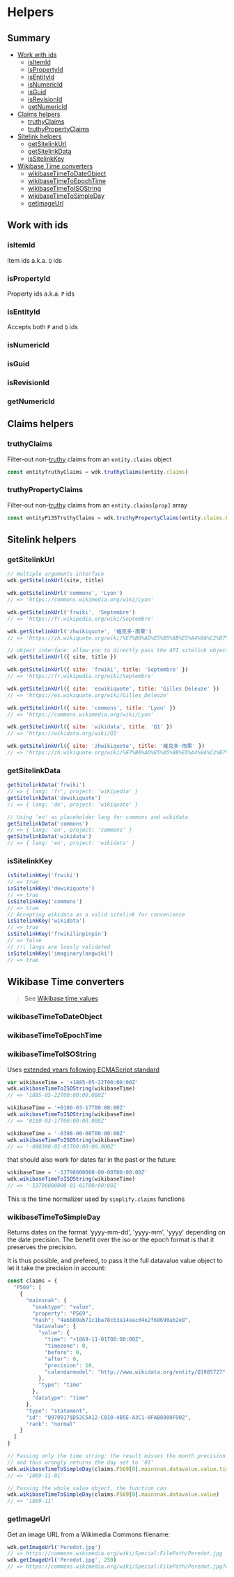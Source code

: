 # Helpers

## Summary

<!-- START doctoc generated TOC please keep comment here to allow auto update -->
<!-- DON'T EDIT THIS SECTION, INSTEAD RE-RUN doctoc TO UPDATE -->


- [Work with ids](#work-with-ids)
  - [isItemId](#isitemid)
  - [isPropertyId](#ispropertyid)
  - [isEntityId](#isentityid)
  - [isNumericId](#isnumericid)
  - [isGuid](#isguid)
  - [isRevisionId](#isrevisionid)
  - [getNumericId](#getnumericid)
- [Claims helpers](#claims-helpers)
  - [truthyClaims](#truthyclaims)
  - [truthyPropertyClaims](#truthypropertyclaims)
- [Sitelink helpers](#sitelink-helpers)
  - [getSitelinkUrl](#getsitelinkurl)
  - [getSitelinkData](#getsitelinkdata)
  - [isSitelinkKey](#issitelinkkey)
- [Wikibase Time converters](#wikibase-time-converters)
  - [wikibaseTimeToDateObject](#wikibasetimetodateobject)
  - [wikibaseTimeToEpochTime](#wikibasetimetoepochtime)
  - [wikibaseTimeToISOString](#wikibasetimetoisostring)
  - [wikibaseTimeToSimpleDay](#wikibasetimetosimpleday)
  - [getImageUrl](#getimageurl)

<!-- END doctoc generated TOC please keep comment here to allow auto update -->

## Work with ids

### isItemId
item ids a.k.a. `Q` ids

### isPropertyId
Property ids a.k.a. `P` ids

### isEntityId
Accepts both `P` and `Q` ids

### isNumericId

### isGuid

### isRevisionId

### getNumericId

## Claims helpers
### truthyClaims
Filter-out non-[truthy](https://www.mediawiki.org/wiki/Wikibase/Indexing/RDF_Dump_Format#Truthy_statements) claims from an `entity.claims` object
```js
const entityTruthyClaims = wdk.truthyClaims(entity.claims)
```

### truthyPropertyClaims
Filter-out non-[truthy](https://www.mediawiki.org/wiki/Wikibase/Indexing/RDF_Dump_Format#Truthy_statements) claims from an `entity.claims[prop]` array
```js
const entityP135TruthyClaims = wdk.truthyPropertyClaims(entity.claims.P135)
```

## Sitelink helpers
### getSitelinkUrl
```js
// multiple arguments interface
wdk.getSitelinkUrl(site, title)

wdk.getSitelinkUrl('commons', 'Lyon')
// => 'https://commons.wikimedia.org/wiki/Lyon'

wdk.getSitelinkUrl('frwiki', 'Septembre')
// => 'https://fr.wikipedia.org/wiki/Septembre'

wdk.getSitelinkUrl('zhwikiquote', '維克多·雨果')
// => 'https://zh.wikiquote.org/wiki/%E7%B6%AD%E5%85%8B%E5%A4%9A%C2%B7%E9%9B%A8%E6%9E%9C'
```
```js
// object interface: allow you to directly pass the API sitelink object
wdk.getSitelinkUrl({ site, title })

wdk.getSitelinkUrl({ site: 'frwiki', title: 'Septembre' })
// => 'https://fr.wikipedia.org/wiki/Septembre'

wdk.getSitelinkUrl({ site: 'eswikiquote', title: 'Gilles Deleuze' })
// => 'https://es.wikiquote.org/wiki/Gilles_Deleuze'

wdk.getSitelinkUrl({ site: 'commons', title: 'Lyon' })
// => 'https://commons.wikimedia.org/wiki/Lyon'

wdk.getSitelinkUrl({ site: 'wikidata', title: 'Q1' })
// => 'https://wikidata.org/wiki/Q1'

wdk.getSitelinkUrl({ site: 'zhwikiquote', title: '維克多·雨果' })
// => 'https://zh.wikiquote.org/wiki/%E7%B6%AD%E5%85%8B%E5%A4%9A%C2%B7%E9%9B%A8%E6%9E%9C'
```

### getSitelinkData
```js
getSitelinkData('frwiki')
// => { lang: 'fr', project: 'wikipedia' }
getSitelinkData('dewikiquote')
// => { lang: 'de', project: 'wikiquote' }

// Using 'en' as placeholder lang for commons and wikidata
getSitelinkData('commons')
// => { lang: 'en', project: 'commons' }
getSitelinkData('wikidata')
// => { lang: 'en', project: 'wikidata' }
```

### isSitelinkKey
```js
isSitelinkKey('frwiki')
// => true
isSitelinkKey('dewikiquote')
// => true
isSitelinkKey('commons')
// => true
// Accepting wikidata as a valid sitelink for convenience
isSitelinkKey('wikidata')
// => true
isSitelinkKey('frwikilinpinpin')
// => false
// /!\ langs are loosly validated
isSitelinkKey('imaginarylangwiki')
// => true
```

## Wikibase Time converters
> See [Wikibase time values](https://www.mediawiki.org/wiki/Wikibase/DataModel#Dates_and_times)

### wikibaseTimeToDateObject

### wikibaseTimeToEpochTime

### wikibaseTimeToISOString
Uses [extended years following ECMAScript standard](https://www.ecma-international.org/ecma-262/5.1/#sec-15.9.1.15.1)
```js
var wikibaseTime = '+1885-05-22T00:00:00Z'
wdk.wikibaseTimeToISOString(wikibaseTime)
// => '1885-05-22T00:00:00.000Z'

wikibaseTime = '+0180-03-17T00:00:00Z'
wdk.wikibaseTimeToISOString(wikibaseTime)
// => '0180-03-17T00:00:00.000Z'

wikibaseTime = '-0398-00-00T00:00:00Z'
wdk.wikibaseTimeToISOString(wikibaseTime)
// => '-000398-01-01T00:00:00.000Z'

```
that should also work for dates far in the past or the future:
```js
wikibaseTime = '-13798000000-00-00T00:00:00Z'
wdk.wikibaseTimeToISOString(wikibaseTime)
// => '-13798000000-01-01T00:00:00Z'

```
This is the time normalizer used by `simplify.claims` functions

### wikibaseTimeToSimpleDay
Returns dates on the format 'yyyy-mm-dd', 'yyyy-mm', 'yyyy' depending on the date precision. The benefit over the iso or the epoch format is that it preserves the precision.

It is thus possible, and prefered, to pass it the full datavalue value object to let it take the precision in account:
```js
const claims = {
  "P569": [
    {
      "mainsnak": {
        "snaktype": "value",
        "property": "P569",
        "hash": "4a6b80ab71c1ba78cb3a14aacd4e2f68690ab2e8",
        "datavalue": {
          "value": {
            "time": "+1869-11-01T00:00:00Z",
            "timezone": 0,
            "before": 0,
            "after": 0,
            "precision": 10,
            "calendarmodel": "http://www.wikidata.org/entity/Q1985727"
          },
          "type": "time"
        },
        "datatype": "time"
      },
      "type": "statement",
      "id": "Q970917$D52C5A12-C810-4B5E-A3C1-0FAB8808F902",
      "rank": "normal"
    }
  ]
}

// Passing only the time string: the result misses the month precision
// and thus wrongly returns the day set to '01'
wdk.wikibaseTimeToSimpleDay(claims.P569[0].mainsnak.datavalue.value.time)
// => '1869-11-01'

// Passing the whole value object, the function can
wdk.wikibaseTimeToSimpleDay(claims.P569[0].mainsnak.datavalue.value)
// => '1869-11'
```

### getImageUrl
Get an image URL from a Wikimedia Commons filename:
```js
wdk.getImageUrl('Peredot.jpg')
// => https://commons.wikimedia.org/wiki/Special:FilePath/Peredot.jpg
wdk.getImageUrl('Peredot.jpg', 250)
// => https://commons.wikimedia.org/wiki/Special:FilePath/Peredot.jpg?width=250
```

